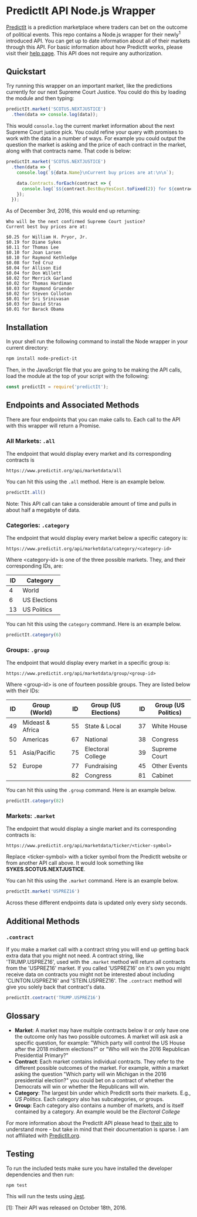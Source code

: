 # PredictIt API Node.js Wrapper


[PredictIt](https://predictIt.org) is a prediction marketplace where traders can bet on the outcome of political events. This repo contains a Node.js wrapper for their newly<sup>1</sup>  introduced API. You can get up to date information about all of their markets through this API. For basic information about how PredictIt works, please visit their [help page](https://predictit.freshdesk.com/support/solutions/articles/5000516268-trading-basics-). This API does not require any authorization.

## Quickstart

Try running this wrapper on an important market, like the predictions currently for our next Supreme Court Justice. You could do this by loading the module and then typing:

```javascript
predictIt.market('SCOTUS.NEXTJUSTICE')
  .then(data => console.log(data));
```

This would `console.log` the current market information about the next Supreme Court justice pick. You could refine your query with promises to work with the data in a number of ways. For example you could output the question the market is asking and the price of each contract in the market, along with that contracts name. That code is below:

```javascript
predictIt.market('SCOTUS.NEXTJUSTICE')
  .then(data => {
    console.log(`${data.Name}\nCurrent buy prices are at:\n\n`);

    data.Contracts.forEach(contract => {
      console.log(`$${contract.BestBuyYesCost.toFixed(2)} for ${contract.Name}`);
    });
  });
```

As of December 3rd, 2016, this would end up returning:

```
Who will be the next confirmed Supreme Court justice?
Current best buy prices are at:

$0.25 for William H. Pryor, Jr.
$0.19 for Diane Sykes
$0.11 for Thomas Lee
$0.10 for Joan Larsen
$0.10 for Raymond Kethledge
$0.08 for Ted Cruz
$0.04 for Allison Eid
$0.04 for Don Willett
$0.02 for Merrick Garland
$0.02 for Thomas Hardiman
$0.03 for Raymond Gruender
$0.02 for Steven Colloton
$0.01 for Sri Srinivasan
$0.03 for David Stras
$0.01 for Barack Obama
```

## Installation
 
In your shell run the following command to install the Node wrapper in your current directory:

```bash
npm install node-predict-it 
```

Then, in the JavaScript file that you are going to be making the API calls, load the module at the top of your script with the following:

```javascript
const predictIt = require('predictIt');
```

## Endpoints and Associated Methods

There are four endpoints that you can make calls to. Each call to the API with this wrapper will return a Promise.

### All Markets: `.all`

The endpoint that would display every market and its corresponding contracts is 

```
https://www.predictit.org/api/marketdata/all
```

You can hit this using the `.all` method. Here is an example below.

```javascript
predictIt.all()
```

Note: This API call can take a considerable amount of time and pulls in about half a megabyte of data.

### Categories: `.category`

The endpoint that would display every market below a specific category is: 

```
https://www.predictit.org/api/marketdata/category/<category-id>
```

Where \<category-id\> is one of the three possible markets. They, and their corresponding IDs, are:

ID   | Category
---- | ----------
4    | World
6    | US Elections
13   | US Politics


You can hit this using the `category` command. Here is an example below.

```javascript
predictIt.category(6)
```

### Groups: `.group`

The endpoint that would display every market in a specific group is:

```
https://www.predictit.org/api/marketdata/group/<group-id>
```

Where \<group-id\> is one of fourteen possible groups. They are listed below with their IDs:

| ID | Group (World)    |   | ID  | Group (US Elections) |   | ID | Group (US Politics) |
|----|------------------|---|-----|----------------------|---|----|--------------------|
| 49 | Mideast & Africa |   | 55  | State & Local        |   | 37 | White House        |
| 50 | Americas         |   | 67  | National             |   | 38 | Congress           |
| 51 | Asia/Pacific     |   | 75  | Electoral College    |   | 39 | Supreme Court      |
| 52 | Europe           |   | 77  | Fundraising          |   | 45 | Other Events       |
|    |                  |   | 82  | Congress             |   | 81 | Cabinet            |


You can hit this using the `.group` command. Here is an example below.

```javascript
predictIt.category(82)
```

### Markets: `.market`

The endpoint that would display a single market and its corresponding contracts is: 
```
https://www.predictit.org/api/marketdata/ticker/<ticker-symbol>
```

Replace \<ticker-symbol\> with a ticker symbol from the PredictIt website or from another API call above. It would look something like **SYKES.SCOTUS.NEXTJUSTICE**.

You can hit this using the `.market` command. Here is an example below.

```javascript
predictIt.market('USPREZ16')
```

Across these different endpoints data is updated only every sixty seconds.

## Additional Methods

### `.contract`

If you make a market call with a contract string you will end up getting back extra data that you might not need. A contract string, like 'TRUMP.USPREZ16', used with the `.market` method will return all contracts from the 'USPREZ16' market. If you called 'USPREZ16' on it's own you might receive data on contracts you might not be interested about including 'CLINTON.USPREZ16' and 'STEIN.USPREZ16'. The `.contract` method will give you solely back that contract's data.

```javascript
predictIt.contract('TRUMP.USPREZ16')
```


## Glossary

* **Market**: A market may have multiple contracts below it or only have one the outcome only has two possible outcomes. A market will ask ask a specific question, for example: "Which party will control the US House after the 2018 midterm elections?" or "Who will win the 2016 Republican Presidential Primary?"
* **Contract**: Each market contains individual contracts. They refer to the different possible outcomes of the market. For example, within a market asking the question "Which party will win Michigan in the 2016 presidential election?" you could bet on a contract of whether the Democrats will win or whether the Republicans will win.
* **Category**: The largest bin under which PredictIt sorts their markets. E.g., *US Politics*. Each category also has subcategories, or groups.
* **Group**: Each category also contains a number of markets, and is itself contained by a category. An example would be the *Electoral College*

For more information about the PredictIt API please head to [their site](https://predictit.freshdesk.com/support/solutions/articles/12000001878-does-predictit-make-market-data-available-via-an-api-) to understand more - but take in mind that their documentation is sparse. I am not affiliated with [PredictIt.org](https://predictit.org).


## Testing

To run the included tests make sure you have installed the developer dependencies and then run:

```bash
npm test
```

This will run the tests using [Jest](https://facebook.github.io/jest/).

[1]: Their API was released on October 18th, 2016.

